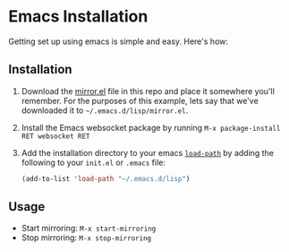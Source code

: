 # Emacs Installation

Getting set up using emacs is simple and easy. Here's how:

## Installation

1. Download the [mirror.el](mirror.el) file in this repo and place it
   somewhere you'll remember. For the purposes of this example, lets
   say that we've downloaded it to `~/.emacs.d/lisp/mirror.el`.

3. Install the Emacs websocket package by running `M-x package-install
   RET websocket RET`

2. Add the installation directory to your emacs
   [`load-path`](https://www.emacswiki.org/emacs/LoadPath) by adding
   the following to your `init.el` or `.emacs` file:

   ```lisp
   (add-to-list 'load-path "~/.emacs.d/lisp")
   ```

## Usage

- Start mirroring: `M-x start-mirroring`
- Stop mirroring: `M-x stop-mirroring`
